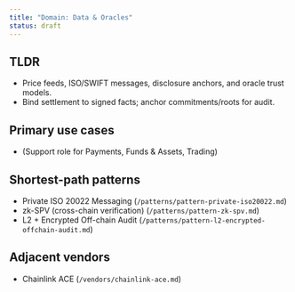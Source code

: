 ```yaml
---
title: "Domain: Data & Oracles"
status: draft
---
```


## TLDR
- Price feeds, ISO/SWIFT messages, disclosure anchors, and oracle trust models.
- Bind settlement to signed facts; anchor commitments/roots for audit.

## Primary use cases
- (Support role for Payments, Funds & Assets, Trading)

## Shortest-path patterns
- Private ISO 20022 Messaging (`/patterns/pattern-private-iso20022.md`)
- zk-SPV (cross-chain verification) (`/patterns/pattern-zk-spv.md`)
- L2 + Encrypted Off-chain Audit (`/patterns/pattern-l2-encrypted-offchain-audit.md`)

## Adjacent vendors
- Chainlink ACE (`/vendors/chainlink-ace.md`)